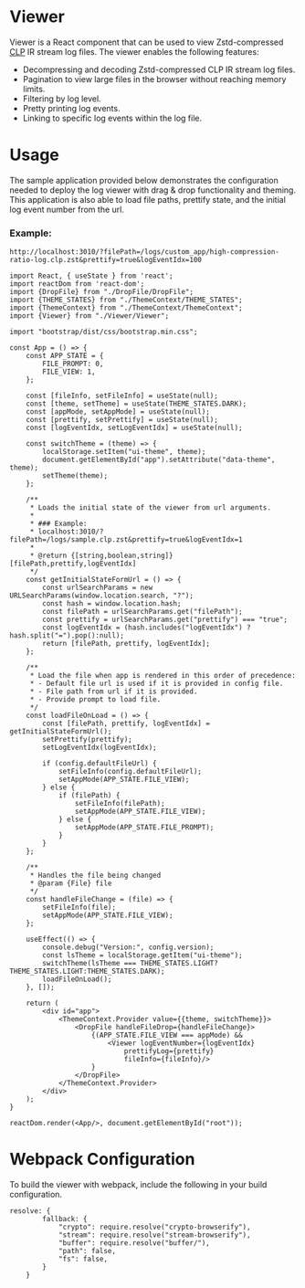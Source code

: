 # Viewer

Viewer is a React component that can be used to view Zstd-compressed 
[CLP](https://github.com/y-scope/clp) IR stream log files. The viewer enables 
the following features:

* Decompressing and decoding Zstd-compressed CLP IR stream log files.
* Pagination to view large files in the browser without reaching memory limits.
* Filtering by log level.
* Pretty printing log events.
* Linking to specific log events within the log file. 

# Usage

The sample application provided below demonstrates the configuration needed to 
deploy the log viewer with drag & drop functionality and theming. This 
application is also able to load file paths, prettify state, and the initial log
event number from the url.

### Example:
`http://localhost:3010/?filePath=/logs/custom_app/high-compression-ratio-log.clp.zst&prettify=true&logEventIdx=100`
```shell
import React, { useState } from 'react';
import reactDom from 'react-dom';
import {DropFile} from "./DropFile/DropFile";
import {THEME_STATES} from "./ThemeContext/THEME_STATES";
import {ThemeContext} from "./ThemeContext/ThemeContext";
import {Viewer} from "./Viewer/Viewer";

import "bootstrap/dist/css/bootstrap.min.css";

const App = () => {
    const APP_STATE = {
        FILE_PROMPT: 0,
        FILE_VIEW: 1,
    };

    const [fileInfo, setFileInfo] = useState(null);
    const [theme, setTheme] = useState(THEME_STATES.DARK);
    const [appMode, setAppMode] = useState(null);
    const [prettify, setPrettify] = useState(null);
    const [logEventIdx, setLogEventIdx] = useState(null);

    const switchTheme = (theme) => {
        localStorage.setItem("ui-theme", theme);
        document.getElementById("app").setAttribute("data-theme", theme);
        setTheme(theme);
    };

    /**
     * Loads the initial state of the viewer from url arguments.
     *
     * ### Example:
     * localhost:3010/?filePath=/logs/sample.clp.zst&prettify=true&logEventIdx=1
     *
     * @return {[string,boolean,string]} [filePath,prettify,logEventIdx]
     */
    const getInitialStateFormUrl = () => {
        const urlSearchParams = new URLSearchParams(window.location.search, "?");
        const hash = window.location.hash;
        const filePath = urlSearchParams.get("filePath");
        const prettify = urlSearchParams.get("prettify") === "true";
        const logEventIdx = (hash.includes("logEventIdx") ?hash.split("=").pop():null);
        return [filePath, prettify, logEventIdx];
    };

    /**
     * Load the file when app is rendered in this order of precedence:
     * - Default file url is used if it is provided in config file.
     * - File path from url if it is provided.
     * - Provide prompt to load file.
     */
    const loadFileOnLoad = () => {
        const [filePath, prettify, logEventIdx] = getInitialStateFormUrl();
        setPrettify(prettify);
        setLogEventIdx(logEventIdx);

        if (config.defaultFileUrl) {
            setFileInfo(config.defaultFileUrl);
            setAppMode(APP_STATE.FILE_VIEW);
        } else {
            if (filePath) {
                setFileInfo(filePath);
                setAppMode(APP_STATE.FILE_VIEW);
            } else {
                setAppMode(APP_STATE.FILE_PROMPT);
            }
        }
    };

    /**
     * Handles the file being changed
     * @param {File} file
     */
    const handleFileChange = (file) => {
        setFileInfo(file);
        setAppMode(APP_STATE.FILE_VIEW);
    };

    useEffect(() => {
        console.debug("Version:", config.version);
        const lsTheme = localStorage.getItem("ui-theme");
        switchTheme(lsTheme === THEME_STATES.LIGHT?THEME_STATES.LIGHT:THEME_STATES.DARK);
        loadFileOnLoad();
    }, []);

    return (
        <div id="app">
            <ThemeContext.Provider value={{theme, switchTheme}}>
                <DropFile handleFileDrop={handleFileChange}>
                    {(APP_STATE.FILE_VIEW === appMode) &&
                        <Viewer logEventNumber={logEventIdx}
                            prettifyLog={prettify}
                            fileInfo={fileInfo}/>
                    }
                </DropFile>
            </ThemeContext.Provider>
        </div>
    );
}

reactDom.render(<App/>, document.getElementById("root"));

```

# Webpack Configuration

To build the viewer with webpack, include the following in your build
configuration.

```shell
resolve: {
        fallback: {
            "crypto": require.resolve("crypto-browserify"),
            "stream": require.resolve("stream-browserify"),
            "buffer": require.resolve("buffer/"),
            "path": false,
            "fs": false,
        }
    }
```
